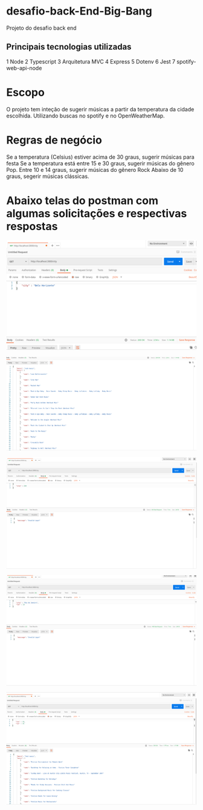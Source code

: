 # desafio-back-End-Big-Bang

Projeto do desafio back end

## Principais tecnologias utilizadas
1 Node
2 Typescript
3 Arquitetura MVC
4 Express
5 Dotenv
6 Jest
7 spotify-web-api-node

# Escopo

O projeto tem inteção de sugerir músicas a partir da temperatura da cidade escolhida. Utilizando buscas no spotify e no OpenWeatherMap.

# Regras de negócio

Se a temperatura (Celsius) estiver acima de 30 graus, sugerir músicas para festa
Se a temperatura está entre 15 e 30 graus, sugerir músicas do gênero Pop.
Entre 10 e 14 graus, sugerir músicas do gênero Rock
Abaixo de 10 graus, segerir músicas clássicas.

# Abaixo telas do postman com algumas solicitações e respectivas respostas

![Screenshot](screenshot/postman1.png)

![Screenshot](screenshot/postman2.png)

![Screenshot](screenshot/postman3.png)

![Screenshot](screenshot/postman4.png)

![Screenshot](screenshot/postman5.png)


